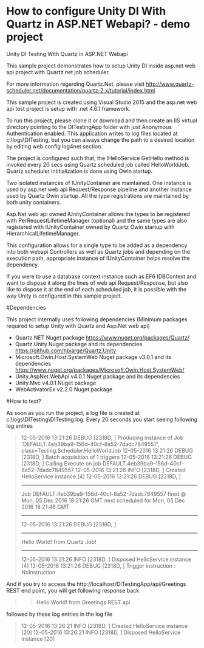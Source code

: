 # How to configure Unity DI With Quartz in ASP.NET Webapi? - demo project
Unity DI Testing With Quartz in ASP.NET Webapi

This sample project demonstrates how to setup Unity DI inside asp.net web api project with Quartz.net job scheduler.

For more information regarding Quartz.Net, please visit http://www.quartz-scheduler.net/documentation/quartz-2.x/tutorial/index.html

This sample project is created using Visual Studio 2015 and the asp.net web api test project is setup with .net 4.6.1 framework.

To run this project, please clone it or download and then create an IIS virtual directory pointing to the DITestingApp folder with just Anonymous Authentication enabled. This application writes to log files located at c:\logs\DITesting\, but you can always change the path to a desired location by editing web.config log4net section.

The project is configured such that, the IHelloService GetHello method is invoked every 20 secs using Quartz scheduled job called HelloWorldJob. Quartz scheduler intitialization is done using Owin startup. 

Two isolated instances of IUnityContainer are maintained. One instance is used by asp.net web api Request/Response pipeline and another instance used by Quartz Owin startup. All the type registrations are maintained by both unity containers. 

Asp.Net web api owned IUnityContainer allows the types to be registered with PerRequestLifetimeManager (optional) and the same types are also registered with IUnityContainer owned by Quartz  Owin startup with HierarchicalLifetimeManager.

This configuration allows for a single type to be added as a dependency into both webapi Controllers as well as Quartz jobs and depending on the execution path, appropriate instance of IUnityContainer helps resolve the dependency.

If you were to use a database context instance such as EF6 IDBContext and want to dispose it along the lines of web api Request/Response, but also like to dispose it at the end of each scheduled job, it is possible with the way Unity is configured in this sample project.

#Dependencies

This project internally uses following dependencies
(Minimum packages required to setup Unity with Quartz and Asp.Net web api)
* Quartz.NET Nuget package https://www.nuget.org/packages/Quartz/
* Quartz.Unity Nuget package and its dependencies https://github.com/hbiarge/Quartz.Unity
* Microsoft.Owin.Host.SystemWeb Nuget package v3.0.1 and its dependencies https://www.nuget.org/packages/Microsoft.Owin.Host.SystemWeb/
* Unity.AspNet.WebApi v4.0.1 Nuget package and its dependencies
* Unity.Mvc v4.0.1 Nuget package
* WebActivatorEx v2.2.0 Nuget package

#How to test?

As soon as you run the project, a log file is created at c:\logs\DITesting\DITesting.log. Every 20 seconds you start seeing following log entires

> 12-05-2016 13:21:26 DEBUG [2318D, ] Producing instance of Job 'DEFAULT.4eb39ba9-156d-40cf-8a52-7dadc7849557', class=Testing.Scheduler.HelloWorldJob
> 12-05-2016 13:21:26 DEBUG [2318D, ] Batch acquisition of 1 triggers
> 12-05-2016 13:21:26 DEBUG [2318D, ] Calling Execute on job DEFAULT.4eb39ba9-156d-40cf-8a52-7dadc7849557
> 12-05-2016 13:21:26 INFO  [2318D, ] Created HelloService instance [4]
> 12-05-2016 13:21:26 DEBUG [2318D, ] 
> ****
> Job DEFAULT.4eb39ba9-156d-40cf-8a52-7dadc7849557 fired @ Mon, 05 Dec 2016 18:21:26 GMT next scheduled for Mon, 05 Dec 2016 18:21:46 GMT
> ***
> 
> 12-05-2016 13:21:26 DEBUG [2318D, ] 
> ***
> Hello World! from Quartz Job!
> ***
> 
> 12-05-2016 13:21:26 INFO  [2318D, ] Disposed HelloService instance [4]
> 12-05-2016 13:21:26 DEBUG [2318D, ] Trigger instruction : NoInstruction
> 

And if you try to access the http://localhost/DITestingApp/api/Greetings REST end point, you will get following response back 

>> Hello World! from Greetings REST api

followed by these log entries in the log file
> 12-05-2016 13:26:21 INFO  [2318D, ] Created HelloService instance [20]
> 12-05-2016 13:26:21 INFO  [2318D, ] Disposed HelloService instance [20]

